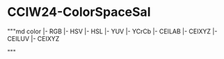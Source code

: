 # CCIW24-ColorSpaceSal


"""md 
color
  |- RGB 
  |- HSV
  |- HSL
  |- YUV 
  |- YCrCb
  |- CEILAB
  |- CEIXYZ
  |- CEILUV
  |- CEIXYZ
  

"""
